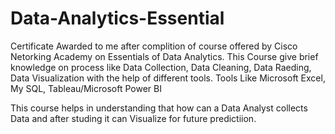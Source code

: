 # Data-Analytics-Essential

Certificate Awarded to me after complition of course offered by Cisco Netorking Academy on Essentials of Data Analytics. 
This Course give brief knowledge on process like Data Collection, Data Cleaning, Data Raeding, Data Visualization with the help of different tools.
Tools Like Microsoft Excel, My SQL, Tableau/Microsoft Power BI

This course helps in understanding that how can a Data Analyst collects Data and after studing it can Visualize for future predictiion. 
